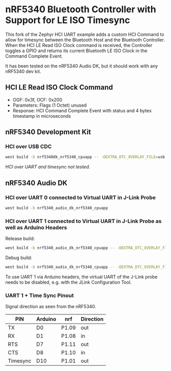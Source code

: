 # nRF5340 Bluetooth Controller with Support for LE ISO Timesync

This fork of the Zephyr HCI UART example adds a custom HCI Command to allow for timesync between the Bluetooth Host and the Bluetooth Controller. When the HCI LE Read ISO Clock command is received, the Controller toggles a GPIO and returns its current Bluetooth LE ISO Clock in the Command Complete Event.

It has been tested on the nRF5340 Audio DK, but it should work with any nRF5340 dev kit.

## HCI LE Read ISO Clock Command
- OGF: 0x3f, OCF: 0x200
- Parameters: Flags (1 Octet) unused
- Response: HCI Command Complete Event with status and 4 bytes timestamp in microseconds


## nRF5340 Development Kit

### HCI over USB CDC

```sh
west build -b nrf5340dk_nrf5340_cpuapp -- -DEXTRA_DTC_OVERLAY_FILE=usb.overlay -DOVERLAY_CONFIG=overlay-usb.conf
```
_HCI over UART and timesync not tested._


## nRF5340 Audio DK

### HCI over UART 0 connected to Virtual UART in J-Link Probe

```sh
west build -b nrf5340_audio_dk_nrf5340_cpuapp
```

### HCI over UART 1 connected to Virtual UART in J-Link Probe as well as Arduino Headers

Release build:
```sh
west build -b nrf5340_audio_dk_nrf5340_cpuapp -- -DEXTRA_DTC_OVERLAY_FILE=uart1.overlay
```

Debug build:
```sh
west build -b nrf5340_audio_dk_nrf5340_cpuapp -- -DEXTRA_DTC_OVERLAY_FILE=uart1.overlay -DOVERLAY_CONFIG=debug.conf
```

To use UART 1 via Arduino headers, the virtual UART of the J-Link probe needs to be disabled, e.g. with the JLink Configuration Tool.

### UART 1 + Time Sync Pinout

Signal direction as seen from the nRF5340.

| PIN      | Arduino |  nrf  | Direction |
|----------|---------|-------|-----------|
|  TX      |    D0   | P1.09 |    out    |
|  RX      |    D1   | P1.08 |    in     |
| RTS      |    D7   | P1.11 |    out    |
| CTS      |    D8   | P1.10 |    in     |
| Timesync |    D10  | P1.01 |    out    |
